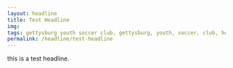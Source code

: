 ```yaml
---
layout: headline
title: Test Headline
img: 
tags: gettysburg youth soccer club, gettysburg, youth, soccer, club, headline
permalink: /headline/test-headline
---
```

this is a test headline.